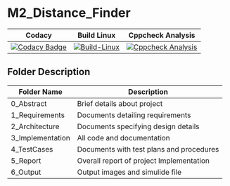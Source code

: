 # M2_Distance_Finder




|Codacy| Build Linux| Cppcheck Analysis|
| :---: | :---: | :---: |
[![Codacy Badge](https://app.codacy.com/project/badge/Grade/6648bf1e06fd4f44a5727e504d8cfeeb)](https://www.codacy.com/gh/AishwaryaTharagalla/M2_Distance_Finder/dashboard?utm_source=github.com&amp;utm_medium=referral&amp;utm_content=AishwaryaTharagalla/M2_Distance_Finder&amp;utm_campaign=Badge_Grade)|[![Build-Linux](https://github.com/AishwaryaTharagalla/M2_Distance_Finder/actions/workflows/build.yml/badge.svg)](https://github.com/AishwaryaTharagalla/M2_Distance_Finder/actions/workflows/build.yml)|[![Cppcheck Analysis](https://github.com/AishwaryaTharagalla/M2_Distance_Finder/actions/workflows/c-cpp.yml/badge.svg)](https://github.com/AishwaryaTharagalla/M2_Distance_Finder/actions/workflows/c-cpp.yml)

## Folder	Description
 Folder Name | Description
 ------------|---------------------------
0_Abstract |  Brief details about project
1_Requirements  |	Documents detailing requirements|
2_Architecture|Documents specifying design details
3_Implementation	|All code and documentation
4_TestCases|	Documents with test plans and procedures
5_Report| Overall report of project Implementation
6_Output| Output images and simulide file
